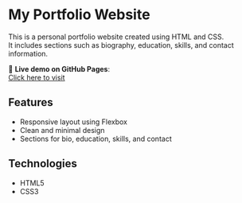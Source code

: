 # My Portfolio Website

This is a personal portfolio website created using HTML and CSS.  
It includes sections such as biography, education, skills, and contact information.

🔗 **Live demo on GitHub Pages**:  
[Click here to visit]([https://david-simionov.github.io/Personal-WebSite/)

## Features
- Responsive layout using Flexbox
- Clean and minimal design
- Sections for bio, education, skills, and contact

## Technologies
- HTML5
- CSS3
